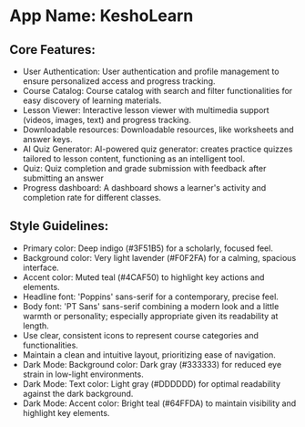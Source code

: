 # **App Name**: KeshoLearn

## Core Features:

- User Authentication: User authentication and profile management to ensure personalized access and progress tracking.
- Course Catalog: Course catalog with search and filter functionalities for easy discovery of learning materials.
- Lesson Viewer: Interactive lesson viewer with multimedia support (videos, images, text) and progress tracking.
- Downloadable resources: Downloadable resources, like worksheets and answer keys.
- AI Quiz Generator: AI-powered quiz generator: creates practice quizzes tailored to lesson content, functioning as an intelligent tool.
- Quiz: Quiz completion and grade submission with feedback after submitting an answer
- Progress dashboard: A dashboard shows a learner's activity and completion rate for different classes.

## Style Guidelines:

- Primary color: Deep indigo (#3F51B5) for a scholarly, focused feel.
- Background color: Very light lavender (#F0F2FA) for a calming, spacious interface.
- Accent color: Muted teal (#4CAF50) to highlight key actions and elements.
- Headline font: 'Poppins' sans-serif for a contemporary, precise feel.
- Body font: 'PT Sans' sans-serif combining a modern look and a little warmth or personality; especially appropriate given its readability at length.
- Use clear, consistent icons to represent course categories and functionalities.
- Maintain a clean and intuitive layout, prioritizing ease of navigation.
- Dark Mode: Background color: Dark gray (#333333) for reduced eye strain in low-light environments.
- Dark Mode: Text color: Light gray (#DDDDDD) for optimal readability against the dark background.
- Dark Mode: Accent color: Bright teal (#64FFDA) to maintain visibility and highlight key elements.
